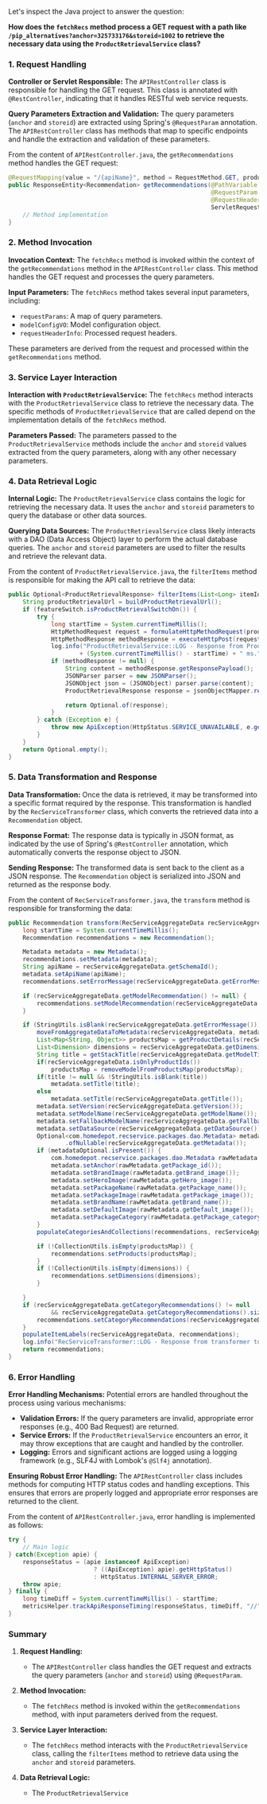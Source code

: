 

Let's inspect the Java project to answer the question: 

**How does the `fetchRecs` method process a GET request with a path like `/pip_alternatives?anchor=325733176&storeid=1002` to retrieve the necessary data using the `ProductRetrievalService` class?**

### 1. Request Handling

**Controller or Servlet Responsible:**
The `APIRestController` class is responsible for handling the GET request. This class is annotated with `@RestController`, indicating that it handles RESTful web service requests.

**Query Parameters Extraction and Validation:**
The query parameters (`anchor` and `storeid`) are extracted using Spring's `@RequestParam` annotation. The `APIRestController` class has methods that map to specific endpoints and handle the extraction and validation of these parameters.

From the content of `APIRestController.java`, the `getRecommendations` method handles the GET request:

```java
@RequestMapping(value = "/{apiName}", method = RequestMethod.GET, produces = {MediaType.APPLICATION_JSON_VALUE})
public ResponseEntity<Recommendation> getRecommendations(@PathVariable String apiName,
                                                         @RequestParam Map<String, String> requestParams,
                                                         @RequestHeader HttpHeaders requestHeaders,
                                                         ServletRequest req) {
    // Method implementation
}
```

### 2. Method Invocation

**Invocation Context:**
The `fetchRecs` method is invoked within the context of the `getRecommendations` method in the `APIRestController` class. This method handles the GET request and processes the query parameters.

**Input Parameters:**
The `fetchRecs` method takes several input parameters, including:
- `requestParams`: A map of query parameters.
- `modelConfigVO`: Model configuration object.
- `requestHeaderInfo`: Processed request headers.

These parameters are derived from the request and processed within the `getRecommendations` method.

### 3. Service Layer Interaction

**Interaction with `ProductRetrievalService`:**
The `fetchRecs` method interacts with the `ProductRetrievalService` class to retrieve the necessary data. The specific methods of `ProductRetrievalService` that are called depend on the implementation details of the `fetchRecs` method.

**Parameters Passed:**
The parameters passed to the `ProductRetrievalService` methods include the `anchor` and `storeid` values extracted from the query parameters, along with any other necessary parameters.

### 4. Data Retrieval Logic

**Internal Logic:**
The `ProductRetrievalService` class contains the logic for retrieving the necessary data. It uses the `anchor` and `storeid` parameters to query the database or other data sources.

**Querying Data Sources:**
The `ProductRetrievalService` class likely interacts with a DAO (Data Access Object) layer to perform the actual database queries. The `anchor` and `storeid` parameters are used to filter the results and retrieve the relevant data.

From the content of `ProductRetrievalService.java`, the `filterItems` method is responsible for making the API call to retrieve the data:

```java
public Optional<ProductRetrievalResponse> filterItems(List<Long> itemIds, String nValue, String appId) {
    String productRetrievalUrl = buildProductRetrievalUrl();
    if (featureSwitch.isProductRetrievalSwitchOn()) {
        try {
            long startTime = System.currentTimeMillis();
            HttpMethodRequest request = formulateHttpMethodRequest(productRetrievalUrl, itemIds, nValue, appId);
            HttpMethodResponse methodResponse = executeHttpPost(request);
            log.info("ProductRetrievalService::LOG - Response from Product Retrieval service took : "
                    + (System.currentTimeMillis() - startTime) + " ms.");
            if (methodResponse != null) {
                String content = methodResponse.getResponsePayload();
                JSONParser parser = new JSONParser();
                JSONObject json = (JSONObject) parser.parse(content);
                ProductRetrievalResponse response = jsonObjectMapper.readValue(json.toString(), ProductRetrievalResponse.class);

                return Optional.of(response);
            }
        } catch (Exception e) {
            throw new ApiException(HttpStatus.SERVICE_UNAVAILABLE, e.getMessage() + " " + productRetrievalUrl);
        }
    }
    return Optional.empty();
}
```

### 5. Data Transformation and Response

**Data Transformation:**
Once the data is retrieved, it may be transformed into a specific format required by the response. This transformation is handled by the `RecServiceTransformer` class, which converts the retrieved data into a `Recommendation` object.

**Response Format:**
The response data is typically in JSON format, as indicated by the use of Spring's `@RestController` annotation, which automatically converts the response object to JSON.

**Sending Response:**
The transformed data is sent back to the client as a JSON response. The `Recommendation` object is serialized into JSON and returned as the response body.

From the content of `RecServiceTransformer.java`, the `transform` method is responsible for transforming the data:

```java
public Recommendation transform(RecServiceAggregateData recServiceAggregateData) {
    long startTime = System.currentTimeMillis();
    Recommendation recommendations = new Recommendation();

    Metadata metadata = new Metadata();
    recommendations.setMetadata(metadata);
    String apiName = recServiceAggregateData.getSchemaId();
    metadata.setApiName(apiName);
    recommendations.setErrorMessage(recServiceAggregateData.getErrorMessage());

    if (recServiceAggregateData.getModelRecommendation() != null) {
        recommendations.setModelRecommendation(recServiceAggregateData.getModelRecommendation());
    }

    if (StringUtils.isBlank(recServiceAggregateData.getErrorMessage())) {
        moveFromAggregateDataToMetadata(recServiceAggregateData, metadata);
        List<Map<String, Object>> productsMap = getProductDetails(recServiceAggregateData);
        List<Dimension> dimensions = recServiceAggregateData.getDimensions();
        String title = getStackTitle(recServiceAggregateData.getModelTitleMap(), productsMap);
        if(recServiceAggregateData.isOnlyProductIds())
            productsMap = removeModelFromProductsMap(productsMap);
        if(title != null && !StringUtils.isBlank(title))
            metadata.setTitle(title);
        else
            metadata.setTitle(recServiceAggregateData.getTitle());
        metadata.setVersion(recServiceAggregateData.getVersion());
        metadata.setModelName(recServiceAggregateData.getModelName());
        metadata.setFallbackModelName(recServiceAggregateData.getFallbackModelName());
        metadata.setDataSource(recServiceAggregateData.getDataSource());
        Optional<com.homedepot.recservice.packages.dao.Metadata> metadataOptional = Optional
                .ofNullable(recServiceAggregateData.getMetadata());
        if (metadataOptional.isPresent()) {
            com.homedepot.recservice.packages.dao.Metadata rawMetadata = metadataOptional.get();
            metadata.setAnchor(rawMetadata.getPackage_id());
            metadata.setBrandImage(rawMetadata.getBrand_image());
            metadata.setHeroImage(rawMetadata.getHero_image());
            metadata.setPackageName(rawMetadata.getPackage_name());
            metadata.setPackageImage(rawMetadata.getPackage_image());
            metadata.setBrandName(rawMetadata.getBrand_name());
            metadata.setDefaultImage(rawMetadata.getDefault_image());
            metadata.setPackageCategory(rawMetadata.getPackage_category());
        }
        populateCategoriesAndCollections(recommendations, recServiceAggregateData);

        if (!CollectionUtils.isEmpty(productsMap)) {
            recommendations.setProducts(productsMap);
        }
        if (!CollectionUtils.isEmpty(dimensions)) {
            recommendations.setDimensions(dimensions);
        }

    }
    if (recServiceAggregateData.getCategoryRecommendations() != null
            && recServiceAggregateData.getCategoryRecommendations().size() > 0) {
        recommendations.setCategoryRecommendations(recServiceAggregateData.getCategoryRecommendations());
    }
    populateItemLabels(recServiceAggregateData, recommendations);
    log.info("RecServiceTransformer::LOG - Response from transformer took : " + (System.currentTimeMillis() - startTime) + " ms.");
    return recommendations;
}
```

### 6. Error Handling

**Error Handling Mechanisms:**
Potential errors are handled throughout the process using various mechanisms:
- **Validation Errors:** If the query parameters are invalid, appropriate error responses (e.g., 400 Bad Request) are returned.
- **Service Errors:** If the `ProductRetrievalService` encounters an error, it may throw exceptions that are caught and handled by the controller.
- **Logging:** Errors and significant actions are logged using a logging framework (e.g., SLF4J with Lombok's `@Slf4j` annotation).

**Ensuring Robust Error Handling:**
The `APIRestController` class includes methods for computing HTTP status codes and handling exceptions. This ensures that errors are properly logged and appropriate error responses are returned to the client.

From the content of `APIRestController.java`, error handling is implemented as follows:

```java
try {
    // Main logic
} catch(Exception apie) {
    responseStatus = (apie instanceof ApiException)
                        ? ((ApiException) apie).getHttpStatus()
                        : HttpStatus.INTERNAL_SERVER_ERROR;
    throw apie;
} finally {
    long timeDiff = System.currentTimeMillis() - startTime;
    metricsHelper.trackApiResponseTiming(responseStatus, timeDiff, "//"+apiName, customerType);
}
```

### Summary

1. **Request Handling:**
   - The `APIRestController` class handles the GET request and extracts the query parameters (`anchor` and `storeid`) using `@RequestParam`.

2. **Method Invocation:**
   - The `fetchRecs` method is invoked within the `getRecommendations` method, with input parameters derived from the request.

3. **Service Layer Interaction:**
   - The `fetchRecs` method interacts with the `ProductRetrievalService` class, calling the `filterItems` method to retrieve data using the `anchor` and `storeid` parameters.

4. **Data Retrieval Logic:**
   - The `ProductRetrievalService`